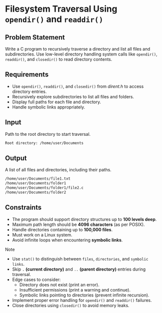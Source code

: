 # Filesystem Traversal Using `opendir()` and `readdir()`

## Problem Statement

Write a C program to recursively traverse a directory and list all files and subdirectories. Use low-level directory handling system calls like `opendir()`, `readdir()`, and `closedir()` to read directory contents.

## Requirements

- Use `opendir()`, `readdir()`, and `closedir()` from *dirent.h* to access directory entries.
- Recursively explore subdirectories to list all files and folders.
- Display full paths for each file and directory.
- Handle symbolic links appropriately.

## Input

Path to the root directory to start traversal.

```bash
Root directory: /home/user/Documents
```

## Output

A list of all files and directories, including their paths.

```bash
/home/user/Documents/file1.txt
/home/user/Documents/folder1
/home/user/Documents/folder1/file2.c
/home/user/Documents/folder2
```

## Constraints

- The program should support directory structures up to **100 levels deep**.
- Maximum path length should be **4096 characters** (as per POSIX).
- Handle directories containing up to **100,000 files**.
- Must work on a Linux system.
- Avoid infinite loops when encountering **symbolic links**.

> [!NOTE]
>
> - Use `stat()` to distinguish between `files`, `directories`, and `symbolic links`.
> - Skip `.` **(current directory)** and `..` **(parent directory)** entries during traversal.
> - Edge cases to consider:
>   - Directory does not exist (print an error).
>   - Insufficient permissions (print a warning and continue).
>   - Symbolic links pointing to directories (prevent infinite recursion).
> - Implement proper error handling for `opendir()` and `readdir()` failures.
> - Close directories using `closedir()` to avoid memory leaks.
